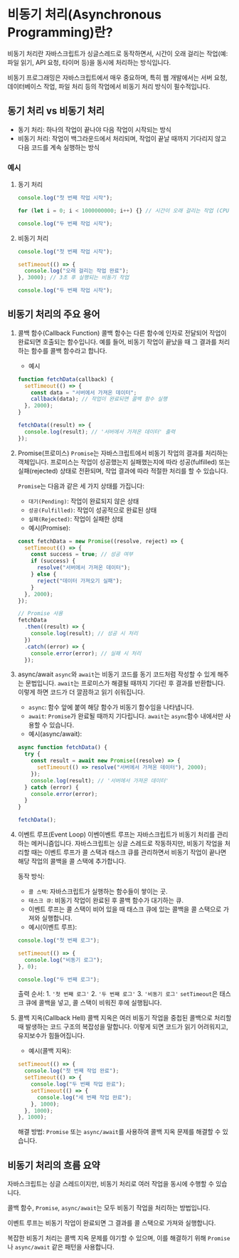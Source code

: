 # 비동기 처리(Asynchronous Programming)란?

비동기 처리란 자바스크립트가 싱글스레드로 동작하면서, 시간이 오래 걸리는 작업(예: 파일 읽기, API 요청, 타이머 등)을 동시에 처리하는 방식입니다.

비동기 프로그래밍은 자바스크립트에서 매우 중요하며, 특히 웹 개발에서는 서버 요청, 데이터베이스 작업, 파일 처리 등의 작업에서 비동기 처리 방식이 필수적입니다.

## 동기 처리 vs 비동기 처리

- 동기 처리: 하나의 작업이 끝나야 다음 작업이 시작되는 방식
- 비동기 처리: 작업이 백그라운드에서 처리되며, 작업이 끝날 때까지 기다리지 않고 다음 코드를 계속 실행하는 방식

### 예시

1. 동기 처리

   ```javascript
   console.log("첫 번째 작업 시작");

   for (let i = 0; i < 1000000000; i++) {} // 시간이 오래 걸리는 작업 (CPU 바쁜 작업)

   console.log("두 번째 작업 시작");
   ```

2. 비동기 처리

   ```javascript
   console.log("첫 번째 작업 시작");

   setTimeout(() => {
     console.log("오래 걸리는 작업 완료");
   }, 3000); // 3초 후 실행되는 비동기 작업

   console.log("두 번째 작업 시작");
   ```

## 비동기 처리의 주요 용어

1. 콜백 함수(Callback Function)
   콜백 함수는 다른 함수에 인자로 전달되어 작업이 완료되면 호출되는 함수입니다.
   예를 들어, 비동기 작업이 끝났을 때 그 결과를 처리하는 함수를 콜백 함수라고 합니다.

   - 예시

   ```javascript
   function fetchData(callback) {
     setTimeout(() => {
       const data = "서버에서 가져온 데이터";
       callback(data); // 작업이 완료되면 콜백 함수 실행
     }, 2000);
   }

   fetchData((result) => {
     console.log(result); // '서버에서 가져온 데이터' 출력
   });
   ```

2. Promise(프로미스)
   `Promise`는 자바스크립트에서 비동기 작업의 결과를 처리하는 객체입니다. 프로미스는 작업이 성공했는지 실패했는지에 따라 성공(fulfilled) 또는 실패(rejected) 상태로 전환되며, 작업 결과에 따라 적절한 처리를 할 수 있습니다.

   `Promise`는 다음과 같은 세 가지 상태를 가집니다:

   - `대기(Pending)`: 작업이 완료되지 않은 상태
   - `성공(Fulfilled)`: 작업이 성공적으로 완료된 상태
   - `실패(Rejected)`: 작업이 실패한 상태
   - 예시(Promise):

   ```javascript
   const fetchData = new Promise((resolve, reject) => {
     setTimeout(() => {
       const success = true; // 성공 여부
       if (success) {
         resolve("서버에서 가져온 데이터");
       } else {
         reject("데이터 가져오기 실패");
       }
     }, 2000);
   });

   // Promise 사용
   fetchData
     .then((result) => {
       console.log(result); // 성공 시 처리
     })
     .catch((error) => {
       console.error(error); // 실패 시 처리
     });
   ```

3. async/await
   `async`와 `await`는 비동기 코드를 동기 코드처럼 작성할 수 있게 해주는 문법입니다.
   `await`는 프로미스가 해결될 때까지 기다린 후 결과를 반환합니다.
   이렇게 하면 코드가 더 깔끔하고 읽기 쉬워집니다.

   - `async`: 함수 앞에 붙여 해당 함수가 비동기 함수임을 나타냅니다.
   - `await`: `Promise`가 완료될 때까지 기다립니다. `await`는 `async`함수 내에서만 사용할 수 있습니다.
   - 예시(async/await):

   ```javascript
   async function fetchData() {
     try {
       const result = await new Promise((resolve) => {
         setTimeout(() => resolve("서버에서 가져온 데이터"), 2000);
       });
       console.log(result); // '서버에서 가져온 데이터'
     } catch (error) {
       console.error(error);
     }
   }

   fetchData();
   ```

4. 이벤트 루프(Event Loop)
   이벤이벤트 루프는 자바스크립트가 비동기 처리를 관리하는 메커니즘입니다. 자바스크립트는 싱글 스레드로 작동하지만, 비동기 작업을 처리할 때는 이벤트 루프가 콜 스택과 태스크 큐를 관리하면서 비동기 작업이 끝나면 해당 작업의 콜백을 콜 스택에 추가합니다.

   동작 방식:

   - `콜 스택`: 자바스크립트가 실행하는 함수들이 쌓이는 곳.
   - `태스크 큐`: 비동기 작업이 완료된 후 콜백 함수가 대기하는 큐.
   - 이벤트 루프는 콜 스택이 비어 있을 때 태스크 큐에 있는 콜백을 콜 스택으로 가져와 실행합니다.
   - 예시(이벤트 루프):

   ```javascript
   console.log("첫 번째 로그");

   setTimeout(() => {
     console.log("비동기 로그");
   }, 0);

   console.log("두 번째 로그");
   ```

   출력 순서: 1. `'첫 번째 로그'` 2. `'두 번째 로그'` 3. `'비동기 로그'`
   `setTimeout`은 태스크 큐에 콜백을 넣고, 콜 스택이 비워진 후에 실행됩니다.

5. 콜백 지옥(Callback Hell)
   콜백 지옥은 여러 비동기 작업을 중첩된 콜백으로 처리할 때 발생하는 코드 구조의 복잡성을 말합니다. 이렇게 되면 코드가 읽기 어려워지고, 유지보수가 힘들어집니다.

   - 예시(콜백 지옥):

   ```javascript
   setTimeout(() => {
     console.log("첫 번째 작업 완료");
     setTimeout(() => {
       console.log("두 번째 작업 완료");
       setTimeout(() => {
         console.log("세 번째 작업 완료");
       }, 1000);
     }, 1000);
   }, 1000);
   ```

   해결 방법:
   `Promise` 또는 `async/await`를 사용하여 콜백 지옥 문제를 해결할 수 있습니다.

## 비동기 처리의 흐름 요약

자바스크립트는 싱글 스레드이지만, 비동기 처리로 여러 작업을 동시에 수행할 수 있습니다.

콜백 함수, `Promise`, `async/await`는 모두 비동기 작업을 처리하는 방법입니다.

이벤트 루프는 비동기 작업이 완료되면 그 결과를 콜 스택으로 가져와 실행합니다.

복잡한 비동기 처리는 콜백 지옥 문제를 야기할 수 있으며, 이를 해결하기 위해 `Promise`나 `async/await` 같은 패턴을 사용합니다.
